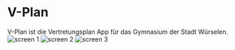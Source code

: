 V-Plan
======
V-Plan ist die Vertretungsplan App für das Gymnasium der Stadt Würselen.
![screen 1](http://v-plan.tk/img/screen1.png)
![screen 2](http://v-plan.tk/img/screen2.png)
![screen 3](http://v-plan.tk/img/screen3.png)
